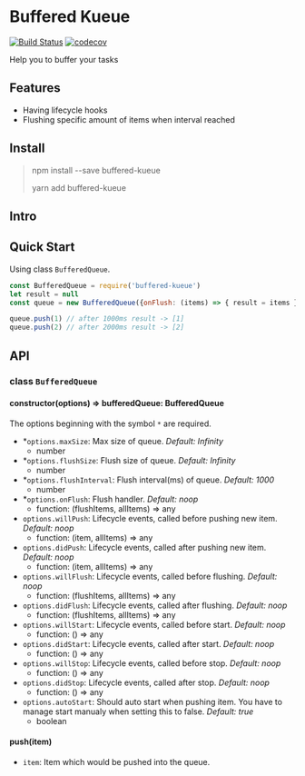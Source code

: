 # Buffered Kueue

[![Build Status](https://travis-ci.org/chux0519/buffered-kueue.svg?branch=master)](https://travis-ci.org/chux0519/buffered-kueue)
[![codecov](https://codecov.io/gh/chux0519/buffered-kueue/branch/master/graph/badge.svg)](https://codecov.io/gh/chux0519/buffered-kueue)

Help you to buffer your tasks

## Features

- Having lifecycle hooks
- Flushing specific amount of items when interval reached

## Install

> npm install --save buffered-kueue
>
> yarn add buffered-kueue

## Intro

## Quick Start

Using class `BufferedQueue`.

```javascript
const BufferedQueue = require('buffered-kueue')
let result = null
const queue = new BufferedQueue({onFlush: (items) => { result = items }, flushInterval: 1000, flushSize: 1})

queue.push(1) // after 1000ms result -> [1]
queue.push(2) // after 2000ms result -> [2]
```

## API

### class `BufferedQueue`

#### constructor(options) => bufferedQueue: BufferedQueue

The options beginning with the symbol `*` are required.

- *`options.maxSize`: Max size of queue. *Default: Infinity*
  - number
- *`options.flushSize`: Flush size of queue. *Default: Infinity*
  - number
- *`options.flushInterval`: Flush interval(ms) of queue. *Default: 1000*
  - number
- *`options.onFlush`: Flush handler. *Default: noop*
  - function: (flushItems, allItems) => any
- `options.willPush`: Lifecycle events, called before pushing new item. *Default: noop*
  - function: (item, allItems) => any
- `options.didPush`: Lifecycle events, called after pushing new item. *Default: noop*
  - function: (item, allItems) => any
- `options.willFlush`: Lifecycle events, called before flushing. *Default: noop*
  - function: (flushItems, allItems) => any
- `options.didFlush`: Lifecycle events, called after flushing. *Default: noop*
  - function: (flushItems, allItems) => any
- `options.willStart`: Lifecycle events, called before start. *Default: noop*
  - function: () => any
- `options.didStart`: Lifecycle events, called after start. *Default: noop*
  - function: () => any
- `options.willStop`: Lifecycle events, called before stop. *Default: noop*
  - function: () => any
- `options.didStop`: Lifecycle events, called after stop. *Default: noop*
  - function: () => any
- `options.autoStart`: Should auto start when pushing item. You have to manage start manualy when setting this to false. *Default: true*
  - boolean

#### push(item)

- `item`: Item which would be pushed into the queue.